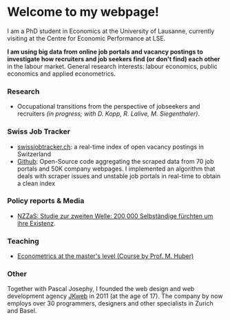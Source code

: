 # Welcome to my webpage!

I am a PhD student in Economics at the University of Lausanne, currently visiting at the Centre for Economic Performance at LSE.

**I am using big data from online job portals and vacancy postings to investigate how recruiters and job seekers find (or don't find) each other** in the labour market. General research interests: labour economics, public economics and applied econometrics. 

### Research 

- Occupational transitions from the perspective of jobseekers and recruiters *(in progress; with D. Kopp, R. Lalive, M. Siegenthaler)*.

### Swiss Job Tracker

- [swissjobtracker.ch](http://swissjobtracker.ch/): a real-time index of open vacancy postings in Switzerland
- [Github](https://github.com/swissjobtracker/chjobtracker): Open-Source code aggregating the scraped data from 70 job portals and 50K company webpages. I implemented an algorithm that deals with scraper issues and unstable job portals in real-time to obtain a clean index


### Policy reports & Media

- [NZZaS: Studie zur zweiten Welle: 200 000 Selbständige fürchten um ihre Existenz](https://nzzas.nzz.ch/wirtschaft/zweite-welle-viele-selbstaendige-fuerchten-um-ihre-existenz-ld.1589295). 


### Teaching

- [Econometrics at the master's level (Course by Prof. M. Huber)](https://hecnet.unil.ch/hec/syllabus/descriptif/2551?dyn_lang=en)

### Other

Together with Pascal Josephy, I founded the web design and web development agency [JKweb](https://jkweb.ch/) in 2011 (at the age of 17). The company by now employs over 30 programmers, designers and other specialists in Zurich and Basel.
